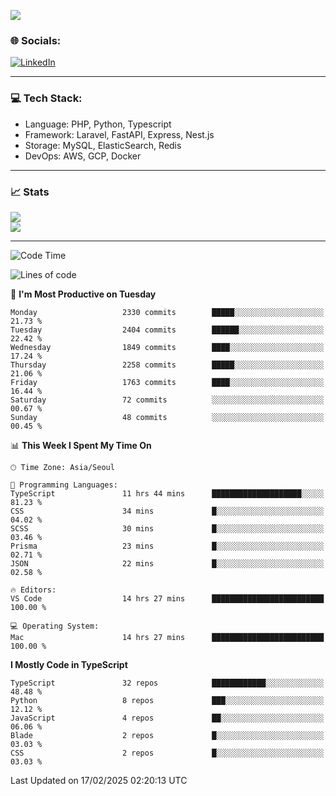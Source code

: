 <!--[![](https://visitcount.itsvg.in/api?id=jin-wk&icon=7&color=12)](https://visitcount.itsvg.in)-->
<!--[![Hits](https://hits.seeyoufarm.com/api/count/incr/badge.svg?url=https%3A%2F%2Fgithub.com%2Fjin-wk&count_bg=%235F625C&title_bg=%23555555&icon=github.svg&icon_color=%23E7E7E7&title=Hits&edge_flat=false)](https://hits.seeyoufarm.com)-->
![](https://komarev.com/ghpvc/?username=jin-wk&color=lightgrey&style=for-the-badge)

### 🌐 Socials:
[![LinkedIn](https://img.shields.io/badge/LinkedIn-%230077B5.svg?logo=linkedin&logoColor=white)](https://linkedin.com/in/jinwook-lee-242625241) 

---

### 💻 Tech Stack:
  - Language: PHP, Python, Typescript
  - Framework: Laravel, FastAPI, Express, Nest.js
  - Storage: MySQL, ElasticSearch, Redis
  - DevOps: AWS, GCP, Docker

---

### 📈 Stats
![](https://github-readme-stats.vercel.app/api?username=jin-wk&theme=dark&hide_border=true&include_all_commits=true&count_private=true)<br/>
![](https://github-readme-streak-stats.herokuapp.com/?user=jin-wk&theme=dark&hide_border=true)<br/>

---

<!--START_SECTION:waka-->
![Code Time](http://img.shields.io/badge/Code%20Time-2%2C005%20hrs%2048%20mins-blue)

![Lines of code](https://img.shields.io/badge/From%20Hello%20World%20I%27ve%20Written-3.5%20million%20lines%20of%20code-blue)

📅 **I'm Most Productive on Tuesday** 

```text
Monday                   2330 commits        █████░░░░░░░░░░░░░░░░░░░░   21.73 % 
Tuesday                  2404 commits        ██████░░░░░░░░░░░░░░░░░░░   22.42 % 
Wednesday                1849 commits        ████░░░░░░░░░░░░░░░░░░░░░   17.24 % 
Thursday                 2258 commits        █████░░░░░░░░░░░░░░░░░░░░   21.06 % 
Friday                   1763 commits        ████░░░░░░░░░░░░░░░░░░░░░   16.44 % 
Saturday                 72 commits          ░░░░░░░░░░░░░░░░░░░░░░░░░   00.67 % 
Sunday                   48 commits          ░░░░░░░░░░░░░░░░░░░░░░░░░   00.45 % 
```


📊 **This Week I Spent My Time On** 

```text
🕑︎ Time Zone: Asia/Seoul

💬 Programming Languages: 
TypeScript               11 hrs 44 mins      ████████████████████░░░░░   81.23 % 
CSS                      34 mins             █░░░░░░░░░░░░░░░░░░░░░░░░   04.02 % 
SCSS                     30 mins             █░░░░░░░░░░░░░░░░░░░░░░░░   03.46 % 
Prisma                   23 mins             █░░░░░░░░░░░░░░░░░░░░░░░░   02.71 % 
JSON                     22 mins             █░░░░░░░░░░░░░░░░░░░░░░░░   02.58 % 

🔥 Editors: 
VS Code                  14 hrs 27 mins      █████████████████████████   100.00 % 

💻 Operating System: 
Mac                      14 hrs 27 mins      █████████████████████████   100.00 % 
```

**I Mostly Code in TypeScript** 

```text
TypeScript               32 repos            ████████████░░░░░░░░░░░░░   48.48 % 
Python                   8 repos             ███░░░░░░░░░░░░░░░░░░░░░░   12.12 % 
JavaScript               4 repos             ██░░░░░░░░░░░░░░░░░░░░░░░   06.06 % 
Blade                    2 repos             █░░░░░░░░░░░░░░░░░░░░░░░░   03.03 % 
CSS                      2 repos             █░░░░░░░░░░░░░░░░░░░░░░░░   03.03 % 
```




 Last Updated on 17/02/2025 02:20:13 UTC
<!--END_SECTION:waka-->
